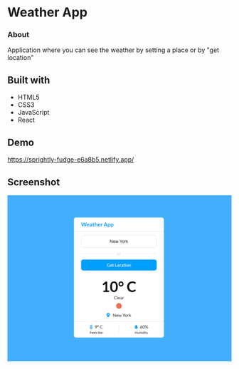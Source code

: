 # Weather App

### About

Application where you can see the weather by setting a place or by "get location"

## Built with

- HTML5
- CSS3
- JavaScript
- React

## Demo

https://sprightly-fudge-e6a8b5.netlify.app/

## Screenshot

![alt text](https://github.com/nicoc12024/react-weather-api/blob/main/public/demo1.png)
